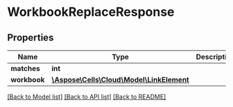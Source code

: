 # WorkbookReplaceResponse

## Properties
Name | Type | Description | Notes
------------ | ------------- | ------------- | -------------
**matches** | **int** |  | 
**workbook** | [**\Aspose\Cells\Cloud\Model\LinkElement**](LinkElement.md) |  | [optional] 

[[Back to Model list]](../README.md#documentation-for-models) [[Back to API list]](../README.md#documentation-for-api-endpoints) [[Back to README]](../README.md)


